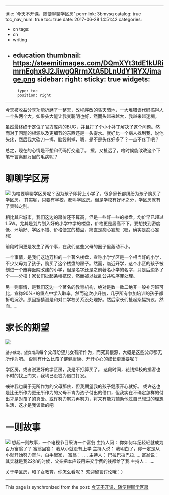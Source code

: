 
---
title: '今天不开课，随便聊聊学区房'
permlink: 3bmvsq
catalog: true
toc_nav_num: true
toc: true
date: 2017-06-28 14:51:42
categories:
- cn
tags:
- cn
- writing
- education
thumbnail: https://steemitimages.com/DQmXYt3tdE1kURimrnEghx9J2JiwgQRrmXtA5DLnUdY1RYX/image.png
sidebar:
    right:
        sticky: true
widgets:
    -
        type: toc
        position: right
---


今天被收益分享功能折磨了一整天，改程序改的昏天暗地，一大堆错误代码搞得人一个头两个大。如果头大能让我变聪明也好，然而头越来越大，我越来越迷糊。

虽然最终终于定位了官方库内的BUG，并且打了个小小补丁解决了这个问题。然而对于问题的根源以及更细节的东西还是一头雾水。就好比一个病人找到我，说他头疼，然后我大砍刀一挥，脑袋剁掉，嗯，是不是头疼好多了？一点不疼了吧？

总之，现在的心情是不想和代码打交道了。
擦，又扯远了，啥时候能改改这个下笔千言离题万里的毛病呢？

# 聊聊学区房

![](https://steemitimages.com/DQmXYt3tdE1kURimrnEghx9J2JiwgQRrmXtA5DLnUdY1RYX/image.png)
为啥要聊聊学区房呢？因为孩子即将上小学了，很多家长都纷纷为孩子购买了学区房。
其实呢，只要有学校，都叫学区房。但是学校有好坏之分，学区房就有了贵贱之别。

相比其它城市，我们这边的房价还不算高，但是一些好一些的楼盘，均价早已超过1.5W。尤其是划片划入好的小学中学的楼盘，价格更是居高不下。要想找到密度低、环境好、学区不错、价格便宜的楼盘，简直是痴心妄想（嗯，确实是痴心妄想）

前段时间更是发生了两个事，在我们这些父母的圈子里轰动不小。

一个事情，是我们这边万科的一个著名楼盘，宣称小学学区是一个相当好的小学，不少父母为了孩子，购买了这个楼盘的房子。然而，临近开学，这个小区的孩子被划进一个废弃医院改建的小学，但是名字还是之前著名小学的名字，只是后边多了个——分校！家长们扯起条幅抗议，然而被以扰乱公共秩序罪处理。

另一则事情，是我们这边一个著名的教育机构，绝对是数一数二绝非一般补习班可比，宣称90%+的重点中学入取率。然而这次小升初，几乎所有参加培训的孩子都折戟沉沙。原因据猜测是和对口学校关系没处理好。然后家长们扯起条幅抗议，然而......

# 家长的期望
![](https://steemitimages.com/DQmSENiRrGRermtgewLM9NUt9nXmP4gEAUmmMYM1uyezsxX/image.png)

`望子成龙、望女成凤`每个父母盼望儿女有所作为，而究其根源，大概是这些父母都无所作为吧。
否则有什么比孩子健健康康、开开心心的成长更重要呢？

学区房，或者说更好的学区房，我是不打算买了。
这段时间，花钱择校的掮客也不时的找上门来，我均已没钱为借口打发。

<del>或许</del>我也属于无所作为的父母那伙，但我期望我的孩子健康开心就好。
或许这也是比无所作为更无所作为的父母不肯为孩子付出的借口，但我实在不确定怎样的付出才是对孩子的真爱。或许努力努力再努力，将来有能力辅助他过自己想过的理想生活，这才是我该做的吧

# 一则故事

![](https://steemitimages.com/DQmaZnt48PHpAvg7uXzE3qMZfg7vmCCpabTe3i7mN5w4BdP/image.png)
想起一则故事，一个电视节目采访一个富翁
主持人问： 你如何年纪轻轻就成为百万富翁了？
富翁回答： 我从小就没有上学
主持人说： 我明白了，你一定是从小就开始努力奋斗，白手起家，
富翁： ....
主持人： 巴拉巴拉巴拉.....
富翁说： 其实就是我22岁的时候，父亲把本应该用来交学费的钱都给了我
主持人： ....

关于学区房，和子女教育，你怎么看呢？
欢迎留言讨论哦：）

- - -

This page is synchronized from the post: [今天不开课，随便聊聊学区房](https://steemit.com/@oflyhigh/3bmvsq)

